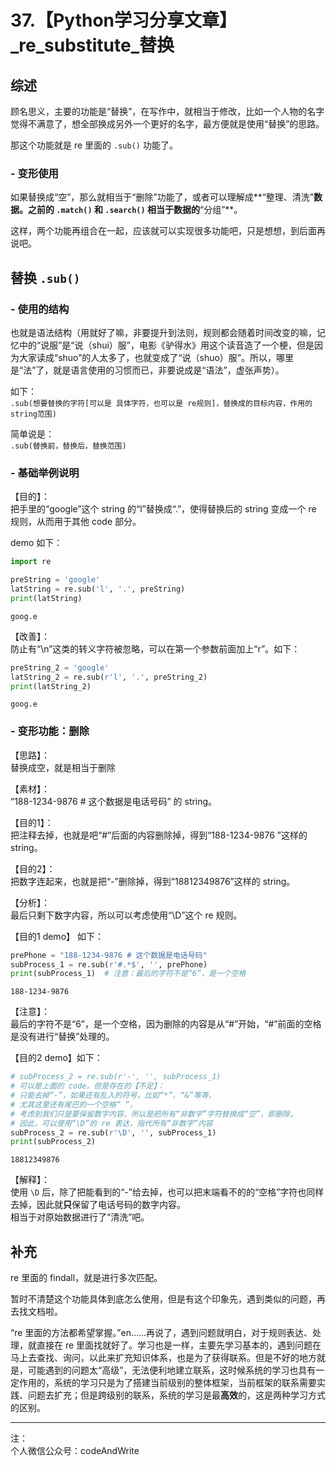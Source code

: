 
# 37.【Python学习分享文章】_re_substitute_替换

## 综述

顾名思义，主要的功能是“替换”，在写作中，就相当于修改，比如一个人物的名字觉得不满意了，想全部换成另外一个更好的名字，最方便就是使用“替换”的思路。

那这个功能就是 re 里面的 ```.sub()``` 功能了。

### - 变形使用

如果替换成“空”，那么就相当于“删除”功能了，或者可以理解成**“整理、清洗”**数据。之前的 ```.match()``` 和 ```.search()``` 相当于数据的**“分组”**。

这样，两个功能再组合在一起，应该就可以实现很多功能吧，只是想想，到后面再说吧。

## 替换 ```.sub()```

### - 使用的结构

也就是语法结构（用就好了嘛，非要提升到法则，规则都会随着时间改变的嘛，记忆中的“说服”是“说（shui）服”，电影《驴得水》用这个读音造了一个梗，但是因为大家读成“shuo”的人太多了，也就变成了“说（shuo）服”。所以，哪里是“法”了，就是语言使用的习惯而已，非要说成是“语法”，虚张声势）。

如下：  
```.sub(想要替换的字符[可以是 具体字符，也可以是 re规则]，替换成的目标内容，作用的string范围)```

简单说是：  
```.sub(替换前，替换后，替换范围)```

### - 基础举例说明

【目的】：  
把手里的“google”这个 string 的“l”替换成“.”，使得替换后的 string 变成一个 re 规则，从而用于其他 code 部分。

demo 如下：


```python
import re

preString = 'google'
latString = re.sub('l', '.', preString)
print(latString)
```

    goog.e
    

【改善】：  
防止有“\n”这类的转义字符被忽略，可以在第一个参数前面加上“r”。如下：


```python
preString_2 = 'google'
latString_2 = re.sub(r'l', '.', preString_2)
print(latString_2)
```

    goog.e
    

### - 变形功能：删除

【思路】：  
替换成空，就是相当于删除

【素材】：  
“188-1234-9876 # 这个数据是电话号码” 的 string。

【目的1】：  
把注释去掉，也就是吧“#”后面的内容删除掉，得到“188-1234-9876 ”这样的 string。

【目的2】：  
把数字连起来，也就是把“-”删除掉，得到“18812349876”这样的 string。

【分析】：  
最后只剩下数字内容，所以可以考虑使用“\D”这个 re 规则。

【目的1 demo】 如下：


```python
prePhone = "188-1234-9876 # 这个数据是电话号码"
subProcess_1 = re.sub(r'#.*$', '', prePhone)
print(subProcess_1)  # 注意：最后的字符不是“6”，是一个空格
```

    188-1234-9876 
    

【注意】：  
最后的字符不是“6”，是一个空格，因为删除的内容是从“#”开始，“#”前面的空格是没有进行“替换”处理的。

【目的2 demo】如下：


```python
# subProcess_2 = re.sub(r'-', '', subProcess_1)
# 可以是上面的 code。但是存在的【不足】：
# 只能去掉“-”，如果还有乱入的符号，比如“*”、“&”等等，
# 尤其这里还有尾巴的一个空格“ ”，
# 考虑到我们只是要保留数字内容，所以是把所有“非数字”字符替换成“空”，即删除，
# 因此，可以使用“\D”的 re 表达，指代所有“非数字”内容
subProcess_2 = re.sub(r'\D', '', subProcess_1)
print(subProcess_2)
```

    18812349876
    

【解释】：  
使用 ```\D``` 后，除了把能看到的“-”给去掉，也可以把末端看不的的“空格”字符也同样去掉，因此就**只**保留了电话号码的数字内容。  
相当于对原始数据进行了“清洗”吧。

## 补充

re 里面的 findall，就是进行多次匹配。

暂时不清楚这个功能具体到底怎么使用，但是有这个印象先，遇到类似的问题，再去找文档啦。

“re 里面的方法都希望掌握。”en……再说了，遇到问题就明白，对于规则表达、处理，就直接在 re 里面找就好了。学习也是一样，主要先学习基本的，遇到问题在马上去查找、询问，以此来扩充知识体系，也是为了获得联系。但是不好的地方就是，可能遇到的问题太“高级”，无法便利地建立联系，这时候系统的学习也具有一定作用的，系统的学习只是为了搭建当前级别的整体框架，当前框架的联系需要实践、问题去扩充；但是跨级别的联系，系统的学习是最**高效**的，这是两种学习方式的区别。


---
注：  
个人微信公众号：codeAndWrite
